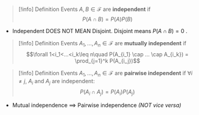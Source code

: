 >[!info] Definition
>Events $A,B\in\mathcal{F}$ are **independent** if 
>$$P(A \cap B) = P(A)P(B)$$


- Independent DOES NOT MEAN Disjoint. Disjoint means $P(A \cap B) = 0$ .


>[!info] Definition
>Events $A_1,...,A_n \in \mathcal{F}$ are **mutually independent** if 
>$$\forall 1<i_1<...<i_k\leq n\quad P(A_{i_1} \cap ... \cap A_{i_k}) = \prod_{j=1}^k P(A_{i_j})$$
>

>[!info] Definition
>Events $A_1,...,A_n \in \mathcal{F}$ are **pairwise independent** if $\forall i\neq j$, $A_i$ and $A_j$ are independent:
>$$P(A_i\cap A_j) = P(A_i)P(A_j)$$

- Mutual independence $\implies$ Pairwise independence *(NOT vice versa)*
